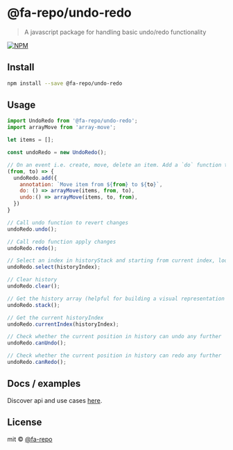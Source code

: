 # @fa-repo/undo-redo

> A javascript package for handling basic undo/redo functionality

[![NPM](https://img.shields.io/npm/v/@fa-repo/undo-redo.svg)](https://www.npmjs.com/package/@fa-repo/undo-redo)

## Install

```bash
npm install --save @fa-repo/undo-redo
```

## Usage

```jsx
import UndoRedo from '@fa-repo/undo-redo';
import arrayMove from 'array-move';

let items = [];

const undoRedo = new UndoRedo();

// On an event i.e. create, move, delete an item. Add a `do` function to apply changes and an `undo` function to revert changes.
(from, to) => {
  undoRedo.add({
    annotation: `Move item from ${from} to ${to}`,
    do: () => arrayMove(items, from, to),
    undo:() => arrayMove(items, to, from),
  })
}

// Call undo function to revert changes
undoRedo.undo();

// Call redo function apply changes
undoRedo.redo();

// Select an index in historyStack and starting from current index, loop through each action (undo()/redo()) to get to that point.
undoRedo.select(historyIndex);

// Clear history
undoRedo.clear();

// Get the history array (helpful for building a visual representation of history)
undoRedo.stack();

// Get the current historyIndex
undoRedo.currentIndex(historyIndex);

// Check whether the current position in history can undo any further
undoRedo.canUndo();

// Check whether the current position in history can redo any further
undoRedo.canRedo();
```

## Docs / examples
Discover api and use cases [here](https://fa-repo.github.io/undo-redo/#/docs).

## License

mit © [@fa-repo](https://github.com/@fa-repo)
